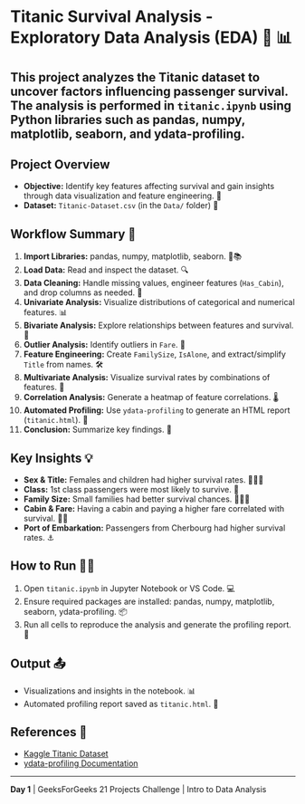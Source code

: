 # Titanic Survival Analysis - Exploratory Data Analysis (EDA) 🚢 📊

This project analyzes the Titanic dataset to uncover factors influencing passenger survival. The analysis is performed in `titanic.ipynb` using Python libraries such as pandas, numpy, matplotlib, seaborn, and ydata-profiling.
---

## Project Overview
- **Objective:** Identify key features affecting survival and gain insights through data visualization and feature engineering. 🎯
- **Dataset:** `Titanic-Dataset.csv` (in the `Data/` folder) 📁

## Workflow Summary 🚀
1. **Import Libraries:** pandas, numpy, matplotlib, seaborn. 🐍📚
2. **Load Data:** Read and inspect the dataset. 🔍
3. **Data Cleaning:** Handle missing values, engineer features (`Has_Cabin`), and drop columns as needed. 🧹
4. **Univariate Analysis:** Visualize distributions of categorical and numerical features. 📊
5. **Bivariate Analysis:** Explore relationships between features and survival. 🔗
6. **Outlier Analysis:** Identify outliers in `Fare`. 🚨
7. **Feature Engineering:** Create `FamilySize`, `IsAlone`, and extract/simplify `Title` from names. 🛠️
8. **Multivariate Analysis:** Visualize survival rates by combinations of features. 🧬
9. **Correlation Analysis:** Generate a heatmap of feature correlations. 🌡️
10. **Automated Profiling:** Use `ydata-profiling` to generate an HTML report (`titanic.html`). 📑
11. **Conclusion:** Summarize key findings. 🏁

## Key Insights 💡
- **Sex & Title:** Females and children had higher survival rates. 👩‍👧‍👦
- **Class:** 1st class passengers were most likely to survive. 🏅
- **Family Size:** Small families had better survival chances. 👨‍👩‍👧
- **Cabin & Fare:** Having a cabin and paying a higher fare correlated with survival. 💸🚪
- **Port of Embarkation:** Passengers from Cherbourg had higher survival rates. ⚓

## How to Run 🏃‍♂️
1. Open `titanic.ipynb` in Jupyter Notebook or VS Code. 💻
2. Ensure required packages are installed: pandas, numpy, matplotlib, seaborn, ydata-profiling. 📦
3. Run all cells to reproduce the analysis and generate the profiling report. 🔄

## Output 📤
- Visualizations and insights in the notebook. 📊
- Automated profiling report saved as `titanic.html`. 📑

## References 🔗
- [Kaggle Titanic Dataset](https://www.kaggle.com/c/titanic/data)
- [ydata-profiling Documentation](https://docs.ydata.ai/docs/profiling/)

----
**Day 1** | GeeksForGeeks 21 Projects Challenge | Intro to Data Analysis
